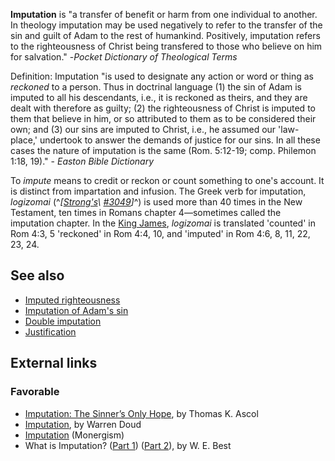 **Imputation** is "a transfer of benefit or harm from one
individual to another. In theology imputation may be used
negatively to refer to the transfer of the sin and guilt of Adam to
the rest of humankind. Positively, imputation refers to the
righteousness of Christ being transfered to those who believe on
him for salvation." -*Pocket Dictionary of Theological Terms*

Definition: Imputation "is used to designate any action or word or
thing as *reckoned* to a person. Thus in doctrinal language (1) the
sin of Adam is imputed to all his descendants, i.e., it is reckoned
as theirs, and they are dealt with therefore as guilty; (2) the
righteousness of Christ is imputed to them that believe in him, or
so attributed to them as to be considered their own; and (3) our
sins are imputed to Christ, i.e., he assumed our 'law-place,'
undertook to answer the demands of justice for our sins. In all
these cases the nature of imputation is the same (Rom. 5:12-19;
comp. Philemon 1:18, 19)." - *Easton Bible Dictionary*

To *impute* means to credit or reckon or count something to one's
account. It is distinct from impartation and infusion. The Greek
verb for imputation, *logizomai*
(^*[[Strong's](Strong's_Concordance\ "Strong's\ Concordance")\ [\#3049](http://www.biblestudytools.net/Lexicons/Greek/grk.cgi?number=3049&version=nas)]*^)
is used more than 40 times in the New Testament, ten times in
Romans chapter 4—sometimes called the imputation chapter. In the
[King James](King_James_Version "King James Version"), *logizomai*
is translated 'counted' in Rom 4:3, 5 'reckoned' in Rom 4:4, 10,
and 'imputed' in Rom 4:6, 8, 11, 22, 23, 24.

## See also

-   [Imputed righteousness](Imputed_righteousness "Imputed righteousness")
-   [Imputation of Adam's sin](Imputation_of_Adam's_sin "Imputation of Adam's sin")
-   [Double imputation](Double_imputation "Double imputation")
-   [Justification](Justification "Justification")

## External links

### Favorable

-   [Imputation: The Sinner’s Only Hope](http://www.founders.org/FJ59/editorial.html),
    by Thomas K. Ascol
-   [Imputation](http://www.realtime.net/~wdoud/topics/imputation.html),
    by Warren Doud
-   [Imputation](http://www.monergism.com/directory/link_category/Justification/Imputation-of-Christs-Righteousness/)
    (Monergism)
-   What is Imputation?
    ([Part 1](http://www.kaoc.org/Sermons/2002-12-29%20What%20Is%20Imputation--Part%201.htm))
    ([Part 2](http://www.kaoc.org/Sermons/2003-01-05%20What%20Is%20Imputation--Part%202.htm)),
    by W. E. Best



